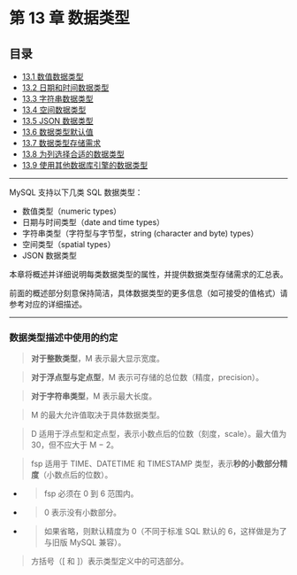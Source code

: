 # **第 13 章 数据类型**







## **目录**





- [13.1 数值数据类型](#131-数值数据类型)
- [13.2 日期和时间数据类型](#132-日期和时间数据类型)
- [13.3 字符串数据类型](#133-字符串数据类型)
- [13.4 空间数据类型](#134-空间数据类型)
- [13.5 JSON 数据类型](#135-json-数据类型)
- [13.6 数据类型默认值](#136-数据类型默认值)
- [13.7 数据类型存储需求](#137-数据类型存储需求)
- [13.8 为列选择合适的数据类型](#138-为列选择合适的数据类型)
- [13.9 使用其他数据库引擎的数据类型](#139-使用其他数据库引擎的数据类型)





------



MySQL 支持以下几类 SQL 数据类型：



- 数值类型（numeric types）
- 日期与时间类型（date and time types）
- 字符串类型（字符型与字节型，string (character and byte) types）
- 空间类型（spatial types）
- JSON 数据类型





本章将概述并详细说明每类数据类型的属性，并提供数据类型存储需求的汇总表。

前面的概述部分刻意保持简洁，具体数据类型的更多信息（如可接受的值格式）请参考对应的详细描述。



------





### **数据类型描述中使用的约定**





> **对于整数类型**，M 表示最大显示宽度。

> **对于浮点型与定点型**，M 表示可存储的总位数（精度，precision）。

> **对于字符串类型**，M 表示最大长度。

> M 的最大允许值取决于具体数据类型。



> D 适用于浮点型和定点型，表示小数点后的位数（刻度，scale）。最大值为 30，但不应大于 M − 2。



> fsp 适用于 TIME、DATETIME 和 TIMESTAMP 类型，表示**秒的小数部分精度**（小数点后的位数）。



- > fsp 必须在 0 到 6 范围内。

- > 0 表示没有小数部分。

- > 如果省略，则默认精度为 0（不同于标准 SQL 默认的 6，这样做是为了与旧版 MySQL 兼容）。





> 方括号（[ 和 ]）表示类型定义中的可选部分。